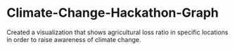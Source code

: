 # Climate-Change-Hackathon-Graph

Created a visualization that shows agricultural loss ratio in specific locations in order to raise awareness of climate change.